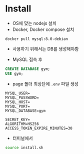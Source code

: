 # Install


- OS에 맞는 nodejs 설치
- Docker, Docker compose 설치

```
docker pull mysql:8.0-debian
```

- 사용하기 위해서는 DB를 생성해야함

- MySQL 접속 후

```sql
CREATE DATABASE gym;
USE gym;
```

- page 폴더 최상단에 `.env` 파일 생성

```
MYSQL_USER=
MYSQL_PASSWORD=
MYSQL_HOST=
MYSQL_PORT=
MYSQL_DATABASE=gym

SECRET_KEY=
ALGORITHM=HS256
ACCESS_TOKEN_EXPIRE_MINUTES=30
```


- 터미널에서
```bash
source install.sh
```
<!-- -- docker-compose down

-- docker-compose up -d --build -->